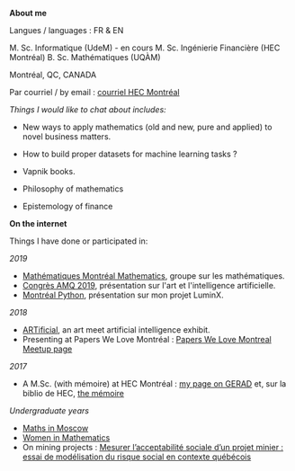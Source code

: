 
**About me**

Langues / languages : FR & EN

M. Sc. Informatique (UdeM) - en cours
M. Sc. Ingénierie Financière (HEC Montréal)
B. Sc. Mathématiques (UQÀM)

Montréal, QC, CANADA

Par courriel / by email : [courriel HEC Montréal](mailto:edith.viau@hec.ca)


*Things I would like to chat about includes:*

* New ways to apply mathematics (old and new, pure and applied) to novel business matters.

* How to build proper datasets for machine learning tasks ?

* Vapnik books.

* Philosophy of mathematics

* Epistemology of finance



**On the internet**

Things I have done or participated in:

*2019*

* [Mathématiques Montréal Mathematics](https://www.meetup.com/fr-FR/Mathematiques-Montreal-Mathematics/), groupe sur les mathématiques.
* [Congrès AMQ 2019](http://amq2019.com/index.html), présentation sur l'art et l'intelligence artificielle.
* [Montréal Python](https://montrealpython.org/), présentation sur mon projet LuminX.

*2018*
* [ARTificial](artificial.st), an art meet artificial intelligence exhibit.
* Presenting at Papers We Love Montréal : [Papers We Love Montreal Meetup page](https://www.meetup.com/Papers-We-Love-Montreal/events/252088848/)

*2017*
* A M.Sc. (with mémoire) at HEC Montréal : [my page on GERAD](https://www.gerad.ca/en/people/edith-viau) et, sur la biblio de HEC, [the mémoire](http://biblos.hec.ca/biblio/memoires/m63006.pdf)

*Undergraduate years*
* [Maths in Moscow](https://cms.math.ca/Scholarships/Moscow/)
* [Women in Mathematics](http://quartierlibre.ca/briser-un-cercle-vicieux/)
* On mining projects : [Mesurer l’acceptabilité sociale d’un projet minier : essai de modélisation du risque social en contexte québécois](https://www.erudit.org/en/journals/vertigo/2015-v15-n3-vertigo02438/1035874ar/)
